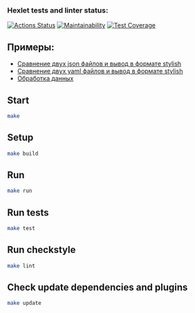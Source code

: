 ### Hexlet tests and linter status:
[![Actions Status](https://github.com/zindzay/java-project-71/workflows/hexlet-check/badge.svg)](https://github.com/zindzay/java-project-71/actions)
[![Maintainability](https://api.codeclimate.com/v1/badges/3b5e4b39ee2061c72d34/maintainability)](https://codeclimate.com/github/zindzay/java-project-71/maintainability)
[![Test Coverage](https://api.codeclimate.com/v1/badges/3b5e4b39ee2061c72d34/test_coverage)](https://codeclimate.com/github/zindzay/java-project-71/test_coverage)

## Примеры:
- [Сравнение двух json файлов и вывод в формате stylish](https://asciinema.org/a/DnXLJGOLO7CoxTsncAhIcZ6NQ)
- [Сравнение двух yaml файлов и вывод в формате stylish](https://asciinema.org/a/MgLHcwu3ImdixDBhwgpnjk9zH)
- [Обработка данных](https://asciinema.org/a/gnCLi0TPsfISsAtkCyjUrIDy0)

## Start

```sh
make
```

## Setup
```sh
make build
```

## Run
```sh
make run
```

## Run tests
```sh
make test
```

## Run checkstyle
```sh
make lint
```

## Check update dependencies and plugins
```sh
make update
```
